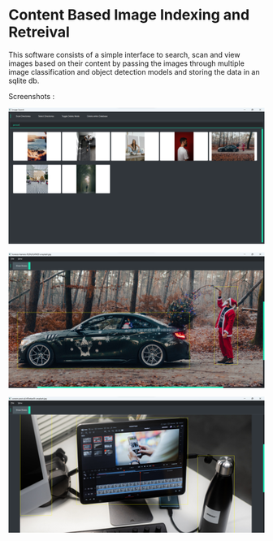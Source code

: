 # Content Based Image Indexing and Retreival

This software consists of a simple interface to search, scan and view images based on their content by passing the images through multiple image classification and object detection models and storing the data in an sqlite db.

Screenshots :

![](assets/Screenshot_20221223_162812.png)

![](assets/Screenshot_20221223_163639.png)

![](assets/Screenshot_20221223_164103.png)
